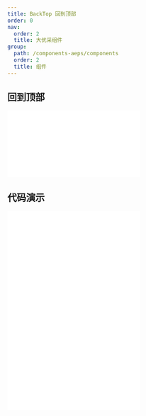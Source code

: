 ```yaml
---
title: BackTop 回到顶部
order: 0
nav:
  order: 2
  title: 大优采组件
group:
  path: /components-aeps/components
  order: 2
  title: 组件
---
```


## 回到顶部

<div>
<embed src="@docs-common/back-top/index.md"></embed>
</div>
        
## 代码演示

<Row gutter=8>

  <Col span=12>
    
  <div class="code-box"><embed src="@abiz-rc-aeps/back-top/demo/basic-back-top-aeps.md"></embed></div>
          
  </Col>
          
  <Col span=12>
    
  <div class="code-box"><embed src="@abiz-rc-aeps/back-top/demo/custom-back-top-aeps.md"></embed></div>
          
  </Col>
          
</Row>
        
<div><embed src="@docs-common/back-top/index-api.md"></embed><div>
        